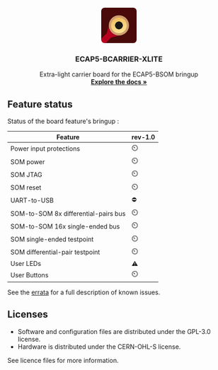<br />
<div align="center">
    <img src="docs/src/assets/logo-rounded.svg" alt="Logo" width="80" height="80">

  <h3 align="center">ECAP5-BCARRIER-XLITE</h3>

  <p align="center">
    Extra-light carrier board for the ECAP5-BSOM bringup
    <br />
    <a href="https://ecap5.github.io/ECAP5-BCARRIER-XLITE/"><strong>Explore the docs »</strong></a>
    <br />
  </p>
</div>

## Feature status

Status of the board feature's bringup :

<table>
  <thead>
    <tr>
      <th>Feature</th>
      <th>rev-1.0</th>
    </tr>
  </thead>
  <tbody>
    <tr>
      <td>Power input protections</td>
      <td>⏲️</td>
    </tr>
    <tr>
      <td>SOM power</td>
      <td>⏲️</td>
    </tr>
    <tr>
      <td>SOM JTAG</td>
      <td>⏲️</td>
    </tr>
    <tr>
      <td>SOM reset</td>
      <td>⏲️</td>
    </tr>
    <tr>
      <td>UART-to-USB</td>
      <td>⛔</td>
    </tr>
    <tr>
      <td>SOM-to-SOM 8x differential-pairs bus</td>
      <td>⏲️</td>
    </tr>
    <tr>
      <td>SOM-to-SOM 16x single-ended bus</td>
      <td>⏲️</td>
    </tr>
    <tr>
      <td>SOM single-ended testpoint</td>
      <td>⏲️</td>
    </tr>
    <tr>
      <td>SOM differential-pair testpoint</td>
      <td>⏲️</td>
    </tr>
    <tr>
      <td>User LEDs</td>
      <td>⚠️</td>
    </tr>
    <tr>
      <td>User Buttons</td>
      <td>⏲️</td>
    </tr>
  </tbody>
</table>

See the [errata](https://ecap5.github.io/ECAP5-BCARRIER-XLITE/errata/1.0.html) for a full description of known issues.

## Licenses

- Software and configuration files are distributed under the GPL-3.0 license.
- Hardware is distributed under the CERN-OHL-S license.

See licence files for more information.
